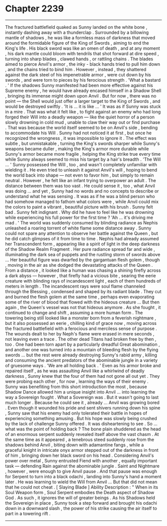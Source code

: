 
# Chapter 2239


---

The fractured battlefield quaked as Sunny landed on the white bone , instantly dashing away with a thunderclap . Surrounded by a billowing mantle of shadows , he was like a formless mass of darkness that moved around the formidable figure of the King of Swords , aiming to end the King's life .
His black sword was like an omen of death , and at any moment , his dark mantle could bloom with tendrils that shot forward at dire speed , turning into sharp blades , clawed hands , or rattling chains .
The blades aimed to pierce Anvil's armor , the inky - black hands tried to pull him down , and the chains tried to bind him .
However , instead , they shattered against the dark steel of his impenetrable armor , were cut down by his swords , and were torn to pieces by his ferocious strength .
'What a bastard . '
If the shadows Sunny manifested had been more effective against his Supreme enemy , he would have already encased himself in a Shadow Shell , bringing its immense might down upon Anvil . But for now , there was no point — the Shell would just offer a larger target to the King of Swords , and would be destroyed swiftly .
'It is … it is like … '
It was as if Sunny was stuck in a mire . That was what it felt like , to fight against an enemy who had long forged their Will into a deadly weapon — like the quiet horror of a person slowly drowning in cold mud , unable to claw their way out or find purchase .
That was because the world itself seemed to be on Anvil's side , bending to accommodate his Will . Sunny had not noticed it at first , but once he recognized the wrongness , it was impossible to ignore it .
The effect was subtle , but unmistakable , turning the King's swords sharper while Sunny's weapons became duller , making the King's armor more durable while Sunny's armor became more fragile , helping the King strike true every time while Sunny always seemed to miss his target by a hair's breadth .
'The Will … '
Sunny possessed the Will , too , and wasn't completely unfamiliar with wielding it . He even tried to unleash it against Anvil's will , hoping to bend the world back into shape — not even to favor him , but simply to remain neutral . However , he felt like an infant trying to overpower an adult .
The distance between them was too vast .
He could sense it , too , what Anvil was doing … and yet , Sunny had no words and no concepts to describe or understand what he was sensing .
It was as if he was a blind person who had somehow managed to fathom what colors were , while Anvil could mix the colors to paint a vibrant , beautiful picture with his brush .
Sunny felt bad . Sunny felt indignant .
Why did he have to feel like he was drowning while experiencing his full power for the first time ?
'Ah … it's driving me mad . '
The world was suddenly consumed by blinding radiance as Nephis unleashed a roaring torrent of white flame some distance away . Sunny could not spare any attention to observe her battle against the Queen , but he did catch glimpses of it from time to time .
Nephis had already assumed her Transcendent form , appearing like a spirit of light in the deep darkness of the Shadow Realm Fragment . Her pure radiance spread far and wide , illuminating the dark sea of puppets and the rustling storm of swords above …
Her beautiful figure was dwarfed by the gargantuan flesh golem , though , moving in the air as she dodged the devastating attacks of the Queen . From a distance , it looked like a human was chasing a shining firefly across a dark abyss — however , that firefly had a vicious bite , searing the eerie creature with blinding rays of incandescent light , each of them hundreds of meters in length .
The incandescent rays were soul flame channeled through the Blessing , condensed and shaped by its radiant blade . They cut and burned the flesh golem at the same time , perhaps even evaporating some of the river of blood that flowed with the hideous creature …
But then again , the Queen's vessel was not that hideous anymore . As she fought , it continued to change and shift , assuming a more human form . The towering being still looked like a monster born from a feverish nightmare , but it also possessed an eerie , chilling kind of grace now , moving across the fractured battlefield with a ferocious and merciless sense of purpose .
The wounds dealt to her by Neph's flame were erased in mere seconds , not leaving even a trace .
The other dead Titans had broken free by then , too . One had been torn apart by a particularly dreadful Great abomination , and another one was turned into a mountain of bleeding flesh by the flying swords … but the rest were already destroying Sunny's rabid army , killing and consuming the ancient predators of the abominable jungle in a variety of gruesome ways .
'We are all holding back . '
Even as his armor broke and repaired itself , as he was assaulting Anvil like a whirlwind of deadly darkness , Sunny knew that the four of them had not gone all out yet .
They were probing each other , for now , learning the ways of their enemy .
Sunny was benefiting from this short introduction the most , because Shadow Dance allowed him a unique insight into Anvil … into learning the way a Sovereign fought .
What a Sovereign was .
But it wasn't going to last much longer .
Because he could see it , already …
Anvil was growing bored .
Even though it wounded his pride and sent shivers running down his spine , Sunny saw that his enemy had only tolerated their battle in hopes of experiencing something amusing .
But his hope was slowly being crushed by the lack of challenge Sunny offered .
It was disheartening to see .
So … what was the point of holding back ?
The bone plain shuddered as the head of an enormous serpent suddenly revealed itself above the vast chasm .
At the same time as it appeared , a tenebrous steed suddenly rose from the shadows behind Anvil , biting down with adamantine fangs , while a graceful knight in intricate onyx armor stepped out of the darkness in front of him , bringing down her black sword on his head . Considering Anvil's power over metal , Sunny entrusted Fiend with another , equally important task — defending Rain against the abominable jungle . Saint and Nightmare , however , were enough to give Anvil pause .
And that pause was enough for Serpent to turn into a black odachi , landing into Sunny's hand a moment later .
He was learning to wield the Will from Anvil …
But that did not mean that he could not cheat .
[ Slaying Blade ] Ability Description : " When in its Soul Weapon form , Soul Serpent embodies the Death aspect of Shadow God . As such , it ignores the will of greater beings .
As his Shadows held the Sovereign in place , Sunny took a step forward and brought his odachi down in a downward slash , the power of his strike causing the air itself to part in a towering rift .

---

